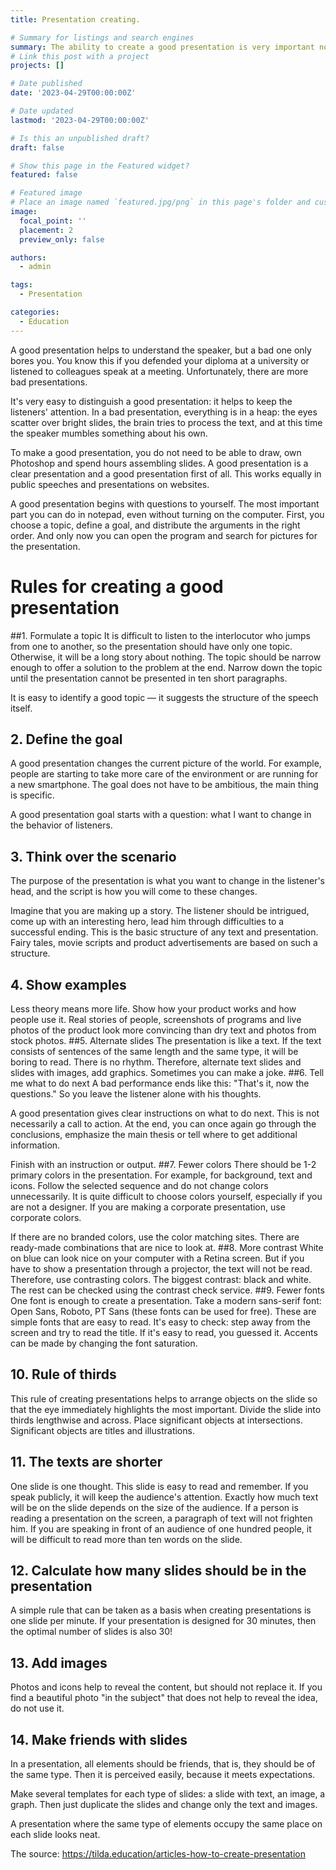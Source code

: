 ```yaml
---
title: Presentation creating.

# Summary for listings and search engines
summary: The ability to create a good presentation is very important nowadays.
# Link this post with a project
projects: []

# Date published
date: '2023-04-29T00:00:00Z'

# Date updated
lastmod: '2023-04-29T00:00:00Z'

# Is this an unpublished draft?
draft: false

# Show this page in the Featured widget?
featured: false

# Featured image
# Place an image named `featured.jpg/png` in this page's folder and customize its options here.
image:
  focal_point: ''
  placement: 2
  preview_only: false

authors:
  - admin

tags:
  - Presentation

categories:
  - Education
---
```

A good presentation helps to understand the speaker, but a bad one only bores you. You know this if you defended your diploma at a university or listened to colleagues speak at a meeting. Unfortunately, there are more bad presentations.

It's very easy to distinguish a good presentation: it helps to keep the listeners' attention. In a bad presentation, everything is in a heap: the eyes scatter over bright slides, the brain tries to process the text, and at this time the speaker mumbles something about his own.

To make a good presentation, you do not need to be able to draw, own Photoshop and spend hours assembling slides. A good presentation is a clear presentation and a good presentation first of all. This works equally in public speeches and presentations on websites.

A good presentation begins with questions to yourself. The most important part you can do in notepad, even without turning on the computer. First, you choose a topic, define a goal, and distribute the arguments in the right order. And only now you can open the program and search for pictures for the presentation.
# Rules for creating a good presentation
##1. Formulate a topic
It is difficult to listen to the interlocutor who jumps from one to another, so the presentation should have only one topic. Otherwise, it will be a long story about nothing. The topic should be narrow enough to offer a solution to the problem at the end. Narrow down the topic until the presentation cannot be presented in ten short paragraphs.

It is easy to identify a good topic — it suggests the structure of the speech itself.
## 2. Define the goal
A good presentation changes the current picture of the world. For example, people are starting to take more care of the environment or are running for a new smartphone. The goal does not have to be ambitious, the main thing is specific.

A good presentation goal starts with a question: what I want to change in the behavior of listeners.
## 3. Think over the scenario
The purpose of the presentation is what you want to change in the listener's head, and the script is how you will come to these changes.

Imagine that you are making up a story. The listener should be intrigued, come up with an interesting hero, lead him through difficulties to a successful ending. This is the basic structure of any text and presentation. Fairy tales, movie scripts and product advertisements are based on such a structure.
## 4. Show examples
Less theory means more life. Show how your product works and how people use it. Real stories of people, screenshots of programs and live photos of the product look more convincing than dry text and photos from stock photos.
##5. Alternate slides
The presentation is like a text. If the text consists of sentences of the same length and the same type, it will be boring to read. There is no rhythm. Therefore, alternate text slides and slides with images, add graphics. Sometimes you can make a joke.
##6. Tell me what to do next
A bad performance ends like this: "That's it, now the questions." So you leave the listener alone with his thoughts.

A good presentation gives clear instructions on what to do next. This is not necessarily a call to action. At the end, you can once again go through the conclusions, emphasize the main thesis or tell where to get additional information.

Finish with an instruction or output.
##7. Fewer colors
There should be 1-2 primary colors in the presentation. For example, for background, text and icons. Follow the selected sequence and do not change colors unnecessarily. It is quite difficult to choose colors yourself, especially if you are not a designer. If you are making a corporate presentation, use corporate colors.

If there are no branded colors, use the color matching sites. There are ready-made combinations that are nice to look at.
##8. More contrast
White on blue can look nice on your computer with a Retina screen. But if you have to show a presentation through a projector, the text will not be read. Therefore, use contrasting colors. The biggest contrast: black and white. The rest can be checked using the contrast check service.
##9. Fewer fonts
One font is enough to create a presentation. Take a modern sans-serif font: Open Sans, Roboto, PT Sans (these fonts can be used for free). These are simple fonts that are easy to read. It's easy to check: step away from the screen and try to read the title. If it's easy to read, you guessed it. Accents can be made by changing the font saturation.
## 10. Rule of thirds
This rule of creating presentations helps to arrange objects on the slide so that the eye immediately highlights the most important. Divide the slide into thirds lengthwise and across. Place significant objects at intersections. Significant objects are titles and illustrations.
## 11. The texts are shorter
One slide is one thought. This slide is easy to read and remember. If you speak publicly, it will keep the audience's attention. Exactly how much text will be on the slide depends on the size of the audience. If a person is reading a presentation on the screen, a paragraph of text will not frighten him. If you are speaking in front of an audience of one hundred people, it will be difficult to read more than ten words on the slide.
## 12. Calculate how many slides should be in the presentation
A simple rule that can be taken as a basis when creating presentations is one slide per minute. If your presentation is designed for 30 minutes, then the optimal number of slides is also 30!
## 13. Add images
Photos and icons help to reveal the content, but should not replace it. If you find a beautiful photo "in the subject" that does not help to reveal the idea, do not use it.
## 14. Make friends with slides
In a presentation, all elements should be friends, that is, they should be of the same type. Then it is perceived easily, because it meets expectations.

Make several templates for each type of slides: a slide with text, an image, a graph. Then just duplicate the slides and change only the text and images.

A presentation where the same type of elements occupy the same place on each slide looks neat.

The source: https://tilda.education/articles-how-to-create-presentation
